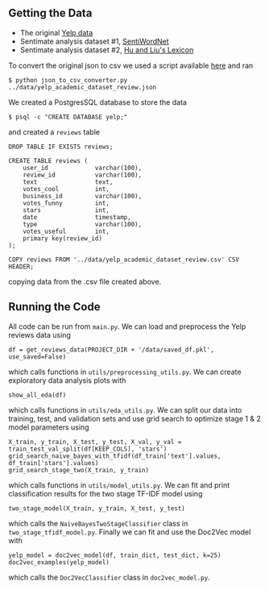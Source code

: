 ## Getting the Data

- The original [Yelp data](https://www.yelp.com/dataset_challenge)
- Sentimate analysis dataset #1, [SentiWordNet](http://sentiwordnet.isti.cnr.it)
- Sentimate analysis dataset #2, [Hu and Liu's Lexicon](https://www.cs.uic.edu/~liub/FBS/sentiment-analysis.html)

To convert the original json to csv we used a script available [here](https://github.com/Yelp/dataset-examples) and ran

```
$ python json_to_csv_converter.py ../data/yelp_academic_dataset_review.json
```

We created a PostgresSQL database to store the data

```
$ psql -c "CREATE DATABASE yelp;"
```

and created a `reviews` table

```
DROP TABLE IF EXISTS reviews;

CREATE TABLE reviews (
    user_id             varchar(100),
    review_id           varchar(100),
    text                text,
    votes_cool          int,
    business_id         varchar(100),
    votes_funny         int,
    stars               int,
    date                timestamp,
    type                varchar(100),
    votes_useful        int,
    primary key(review_id)
);

COPY reviews FROM '../data/yelp_academic_dataset_review.csv' CSV HEADER;
```

copying data from the .csv file created above.

## Running the Code

All code can be run from `main.py`. We can load and preprocess the Yelp reviews data using

```
df = get_reviews_data(PROJECT_DIR + '/data/saved_df.pkl', use_saved=False)
```

which calls functions in `utils/preprocessing_utils.py`. We can create exploratory data analysis plots with

```
show_all_eda(df)
```

which calls functions in `utils/eda_utils.py`. We can split our data into training, test, and validation sets and use grid search to optimize stage 1 & 2 model parameters using

```
X_train, y_train, X_test, y_test, X_val, y_val = train_test_val_split(df[KEEP_COLS], 'stars')
grid_search_naive_bayes_with_tfidf(df_train['text'].values, df_train['stars'].values)
grid_search_stage_two(X_train, y_train)
```

which calls functions in `utils/model_utils.py`. We can fit and print classification results for the two stage TF-IDF model using

```
two_stage_model(X_train, y_train, X_test, y_test)
```

which calls the `NaiveBayesTwoStageClassifier` class in `two_stage_tfidf_model.py`. Finally we can fit and use the Doc2Vec model with

```
yelp_model = doc2vec_model(df, train_dict, test_dict, k=25)
doc2vec_examples(yelp_model)
```

which calls the `Doc2VecClassifier` class in `doc2vec_model.py`.
